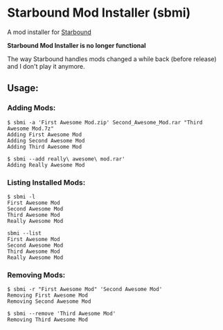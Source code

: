 # Starbound Mod Installer (sbmi)
A mod installer for [Starbound](http://playstarbound.com)

**Starbound Mod Installer is no longer functional**

The way Starbound handles mods changed a while back (before release) and I don't play it anymore.

## Usage:
### Adding Mods:
```
$ sbmi -a 'First Awesome Mod.zip' Second_Awesome_Mod.rar "Third Awesome Mod.7z"
Adding First Awesome Mod
Adding Second Awesome Mod
Adding Third Awesome Mod
```
```
$ sbmi --add really\ awesome\ mod.rar'
Adding Really Awesome Mod
```
### Listing Installed Mods:
```
$ sbmi -l
First Awesome Mod
Second Awesome Mod
Third Awesome Mod
Really Awesome Mod
```
```
sbmi --list
First Awesome Mod
Second Awesome Mod
Third Awesome Mod
Really Awesome Mod
```
### Removing Mods:
```
$ sbmi -r "First Awesome Mod" 'Second Awesome Mod'
Removing First Awesome Mod
Removing Second Awesome Mod
```
```
$ sbmi --remove 'Third Awesome Mod'
Removing Third Awesome Mod
```
